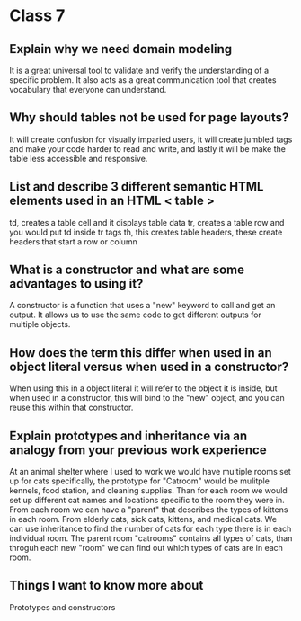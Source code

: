# Class 7

## Explain why we need domain modeling

It is a great universal tool to validate and verify the understanding of a specific problem. It also acts as a great communication tool that creates vocabulary that everyone can understand.

## Why should tables not be used for page layouts?

It will create confusion for visually imparied users, it will create jumbled tags and make your code harder to read and write, and lastly it will be make the table less accessible and responsive.

## List and describe 3 different semantic HTML elements used in an HTML < table >

td, creates a table cell and it displays table data
tr, creates a table row and you would put td inside tr tags
th, this creates table headers, these create headers that start a row or column

## What is a constructor and what are some advantages to using it?

A constructor is a function that uses a "new" keyword to call and get an output. It allows us to use the same code to get different outputs for multiple objects.

## How does the term this differ when used in an object literal versus when used in a constructor?

When using this in a object literal it will refer to the object it is inside, but when used in a constructor, this will bind to the "new" object, and you can reuse this within that constructor.

## Explain prototypes and inheritance via an analogy from your previous work experience

At an animal shelter where I used to work we would have multiple rooms set up for cats specifically, the prototype for "Catroom" would be mulitple kennels, food station, and cleaning supplies. Than for each room we would set up different cat names and locations specific to the room they were in. From each room we can have a "parent" that describes the types of kittens in each room. From elderly cats, sick cats, kittens, and medical cats. We can use inheritance to find the number of cats for each type there is in each individual room. The parent room "catrooms" contains all types of cats, than throguh each new "room" we can find out which types of cats are in each room.

## Things I want to know more about

Prototypes and constructors
